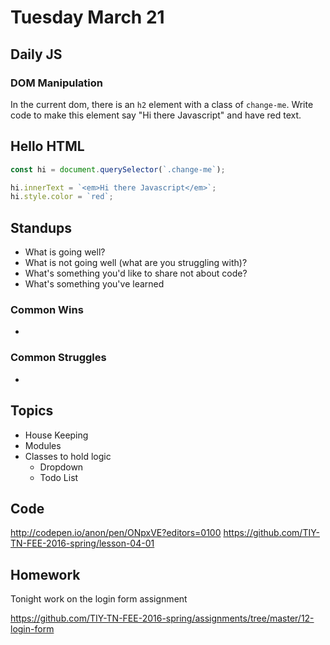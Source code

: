 # Tuesday March 21

## Daily JS

### DOM Manipulation

In the current dom, there is an `h2` element with a class of `change-me`.
Write code to make this element say "Hi there Javascript" and have red text.

<h2 class="change-me">Hello HTML</h2>

```js
const hi = document.querySelector(`.change-me`);

hi.innerText = `<em>Hi there Javascript</em>`;
hi.style.color = `red`;
```


## Standups

* What is going well?
* What is not going well (what are you struggling with)?
* What's something you'd like to share not about code?
* What's something you've learned

### Common Wins

*

### Common Struggles

*

## Topics

- House Keeping
- Modules
- Classes to hold logic
  * Dropdown
  * Todo List

## Code

http://codepen.io/anon/pen/ONpxVE?editors=0100
https://github.com/TIY-TN-FEE-2016-spring/lesson-04-01

## Homework

Tonight work on the login form assignment

https://github.com/TIY-TN-FEE-2016-spring/assignments/tree/master/12-login-form
